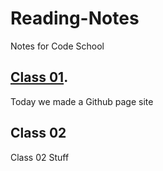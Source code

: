 # Reading-Notes
Notes for Code School

## [Class 01](Reading-Notes/Class01).

Today we made a Github page site

## Class 02

Class 02 Stuff

